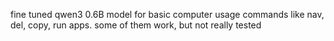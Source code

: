 fine tuned qwen3  0.6B model for basic computer usage commands like nav, del, copy, run apps. some of them work, but not really tested
